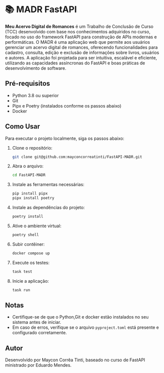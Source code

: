 # 📚 MADR FastAPI 


**Meu Acervo Digital de Romances** é um Trabalho de Conclusão de Curso (TCC) desenvolvido com base nos conhecimentos adquiridos no curso, focado no uso do framework FastAPI para construção de APIs modernas e performáticas. O MADR é uma aplicação web que permite aos usuários gerenciar um acervo digital de romances, oferecendo funcionalidades para cadastro, consulta, edição e exclusão de informações sobre livros, usuários e autores. A aplicação foi projetada para ser intuitiva, escalável e eficiente, utilizando as capacidades assíncronas do FastAPI e boas práticas de desenvolvimento de software.
## Pré-requisitos

- Python 3.8 ou superior
- Git
- Pipx e Poetry (instalados conforme os passos abaixo)
- Docker

## Como Usar

Para executar o projeto localmente, siga os passos abaixo:

1. Clone o repositório:
   ```bash
   git clone git@github.com:mayconcorreatinti/FastAPI-MADR.git
   ```
2. Abra o arquivo:
   ```bash
   cd FastAPI-MADR 
   ```
3. Instale as ferramentas necessárias:
   ```bash
   pip install pipx
   pipx install poetry
   ```

4. Instale as dependências do projeto:
   ```bash
   poetry install
   ```

5. Ative o ambiente virtual:
   ```bash
   poetry shell
   ```

6. Subir contêiner:
   ```bash
   docker compose up
   ```

7. Execute os testes:
   ```bash
   task test
   ```

8. Inicie a aplicação:
   ```bash
   task run
   ```

## Notas

- Certifique-se de que o Python,Git e docker estão instalados no seu sistema antes de iniciar.
- Em caso de erros, verifique se o arquivo `pyproject.toml` está presente e configurado corretamente.


## Autor

Desenvolvido por Maycon Corrêa Tinti, baseado no curso de FastAPI ministrado por Eduardo Mendes.

